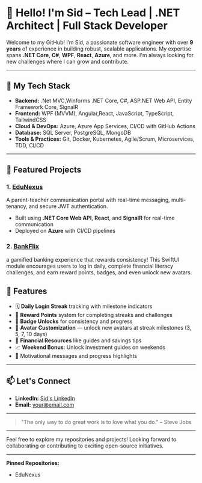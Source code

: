 # 👋 Hello! I'm Sid – Tech Lead | .NET Architect | Full Stack Developer

Welcome to my GitHub! I’m Sid, a passionate software engineer with over **9 years** of experience in building robust, scalable applications. My expertise spans **.NET Core**, **C#**, **WPF**, **React**, **Azure**, and more. I'm always looking for new challenges where I can grow and contribute.

---

## 🔧 My Tech Stack

- **Backend:** .Net MVC,Winforms .NET Core, C#, ASP.NET Web API, Entity Framework Core, SignalR  
- **Frontend:** WPF (MVVM), Angular,React, JavaScript, TypeScript, TailwindCSS  
- **Cloud & DevOps:** Azure, Azure App Services, CI/CD with GitHub Actions  
- **Database:** SQL Server, PostgreSQL, MongoDB  
- **Tools & Practices:** Git, Docker, Kubernetes, Agile/Scrum, Microservices, TDD, CI/CD

---

## 🚀 Featured Projects

### 1. **[EduNexus](https://github.com/BugingtheCode/EduNexus)**
A parent-teacher communication portal with real-time messaging, multi-tenancy, and secure JWT authentication.
- Built using **.NET Core Web API**, **React**, and **SignalR** for real-time communication
- Deployed on **Azure** with CI/CD pipelines

### 2. **[BankFlix](https://github.com/BugingtheCode/BankFlix)**
a gamified banking experience that rewards consistency! This SwiftUI module encourages users to log in daily, complete financial literacy challenges, and earn reward points, badges, and even unlock new avatars.
## 📱 Features

- 🗓️ **Daily Login Streak** tracking with milestone indicators  
- 🎁 **Reward Points** system for completing streaks and challenges  
- 🏅 **Badge Unlocks** for consistency and progress  
- 🦁 **Avatar Customization** — unlock new avatars at streak milestones (3, 5, 7, 10 days)  
- 📘 **Financial Resources** like guides and savings tips  
- 📈 **Weekend Bonus**: Unlock investment guides on weekends  
- 🎯 Motivational messages and progress highlights

---

## 📫 Let's Connect

- **LinkedIn:** [Sid's LinkedIn](https://www.linkedin.com/in/deep-siddharth-verma-a53ab3aa/)
- **Email:** [your@email.com](mailto:deepsiddharthverma@gmail.com)



---

> "The only way to do great work is to love what you do." – Steve Jobs

---

Feel free to explore my repositories and projects! Looking forward to collaborating or contributing to exciting open-source initiatives.

---

**Pinned Repositories:**
- EduNexus

